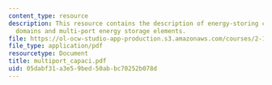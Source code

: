 ```yaml
---
content_type: resource
description: This resource contains the description of energy-storing coupling between
  domains and multi-port energy storage elements.
file: https://ol-ocw-studio-app-production.s3.amazonaws.com/courses/2-141-modeling-and-simulation-of-dynamic-systems-fall-2006/05dabf31a3e59bed50abbc70252b078d_multiport_capaci.pdf
file_type: application/pdf
resourcetype: Document
title: multiport_capaci.pdf
uid: 05dabf31-a3e5-9bed-50ab-bc70252b078d
---
```


